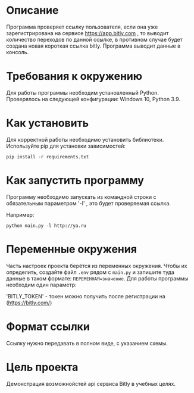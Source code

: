 # Описание

Программа проверяет ссылку пользователя, если она уже зарегистрирована на сервисе https://app.bitly.com ,
то выводит количество переходов по данной ссылке, в противном случае будет создана новая
короткая ссылка bitly. Программа выводит данные в консоль.

# Требования к окружению

Для работы программы необходим установленный Python.
Проверялось на следующей конфигурации:
Windows 10, Python 3.9.

# Как установить

Для корректной работы необходимо установить библиотеки.
Используйте pip для установки зависимостей:

```
pip install -r requirements.txt
```

# Как запустить программу

Программу необходимо запускать из командной строки с обязательным параметром '-l' , это будет проверяемая ссылка.

Например:

```
python main.py -l http://ya.ru
```

# Переменные окружения

Часть настроек проекта берётся из переменных окружения. Чтобы их определить, создайте файл `.env` рядом с `main.py` и запишите туда данные в таком формате: `ПЕРЕМЕННАЯ=значение`.
Для работы программы необходим один параметр:

'BITLY_TOKEN' - токен можно получить после регистрации на (https://bitly.com/)



# Формат ссылки

Ссылку нужно передавать в полном виде, с указанием схемы.

# Цель проекта

Демонстрация возможнойстей api сервиса Bitly в учебных целях.

